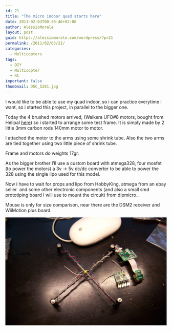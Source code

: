 ```yaml
---
id: 21
title: "The micro indoor quad starts here"
date: 2011-02-03T00:30:46+02:00
author: AlessioMorale
layout: post
guid: https://alessiomorale.com/wordpress/?p=21
permalink: /2011/02/03/21/
categories:
  - Multicopters
tags:
  - DIY
  - Multicopter
  - RC
important: false
thumbnail: DSC_5281.jpg
---
```


I would like to be able to use my quad indoor, so i can practice everytime i want, so i started this project, in parallel to the bigger one.

Today the 4 brushed motors arrived, (Walkera UFO#8 motors, bought from Helipal <a href="http://www.helipal.com/ufo-8--z-12-motor-set.html" target="_blank">here</a>) so i started to arrange some test frame. It is simply made by 2 little 3mm carbon rods 140mm motor to motor.

I attached the motor to the arms using some shrink tube. Also the two arms are tied together using two little piece of shrink tube.

Frame and motors do weights 17gr.

As the bigger brother I&#8217;ll use a custom board with atmega328, four mosfet (to power the motors) a 3v -> 5v dc/dc converter to be able to power the 328 using the single lipo used for this model.

Now i have to wait for props and lipo from HobbyKing, atmega from an ebay seller  and some other electronic components (and also a small smd prototiping board I will use to mount the circuit) from dipmicro..

Mouse is only for size comparison, near there are the DSM2 receiver and WiiMotion plus board.

![](DSC_5281.jpg)
